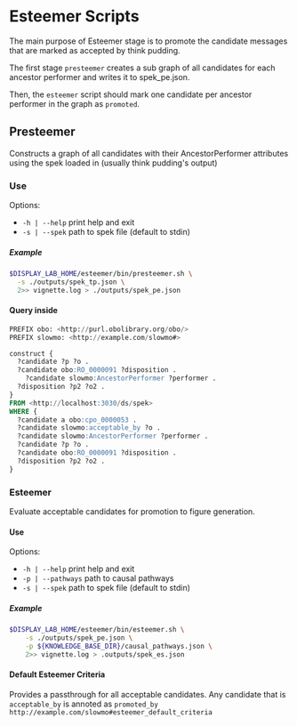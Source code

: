 # Esteemer Scripts
The main purpose of Esteemer stage is to promote the candidate messages that are marked as accepted by think pudding. 

The first stage `presteemer` creates a sub graph of all candidates for each ancestor performer and writes it to spek_pe.json.

Then, the `esteemer` script should mark one candidate per ancestor performer in the graph as `promoted`.

## Presteemer
Constructs a graph of all candidates with their AncestorPerformer attributes using the spek loaded in (usually think pudding's output)
### Use
Options:
- `-h | --help`     print help and exit
- `-s | --spek`     path to spek file (default to stdin)

##### Example
```bash
$DISPLAY_LAB_HOME/esteemer/bin/presteemer.sh \
  -s ./outputs/spek_tp.json \
  2>> vignette.log > ./outputs/spek_pe.json
```

#### Query inside
```sql
PREFIX obo: <http://purl.obolibrary.org/obo/>
PREFIX slowmo: <http://example.com/slowmo#>

construct { 
  ?candidate ?p ?o .
  ?candidate obo:RO_0000091 ?disposition .
    ?candidate slowmo:AncestorPerformer ?performer .
  ?disposition ?p2 ?o2 .
}
FROM <http://localhost:3030/ds/spek>
WHERE {
  ?candidate a obo:cpo_0000053 .
  ?candidate slowmo:acceptable_by ?o .
  ?candidate slowmo:AncestorPerformer ?performer .
  ?candidate ?p ?o .
  ?candidate obo:RO_0000091 ?disposition .
  ?disposition ?p2 ?o2 .
}

```
### Esteemer

Evaluate acceptable candidates for promotion to figure generation.

#### Use
Options:
- `-h | --help` print help and exit
- `-p | --pathways` path to causal pathways
- `-s | --spek` path to spek file (default to stdin)

##### Example
```bash
$DISPLAY_LAB_HOME/esteemer/bin/esteemer.sh \
    -s ./outputs/spek_pe.json \
    -p ${KNOWLEDGE_BASE_DIR}/causal_pathways.json \
    2>> vignette.log > .outputs/spek_es.json
```

#### Default Esteemer Criteria
Provides a passthrough for all acceptable candidates.
Any candidate that is `acceptable_by` is annoted as `promoted_by http://example.com/slowmo#esteemer_default_criteria`
